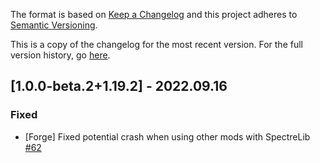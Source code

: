 The format is based on [Keep a Changelog](http://keepachangelog.com/en/1.0.0/) and this project adheres to [Semantic Versioning](http://semver.org/spec/v2.0.0.html).

This is a copy of the changelog for the most recent version. For the full version history, go [here](https://github.com/illusivesoulworks/veinmining/blob/1.19.x/CHANGELOG.md).

## [1.0.0-beta.2+1.19.2] - 2022.09.16
### Fixed
- [Forge] Fixed potential crash when using other mods with SpectreLib [#62](https://github.com/illusivesoulworks/veinmining/issues/62)
